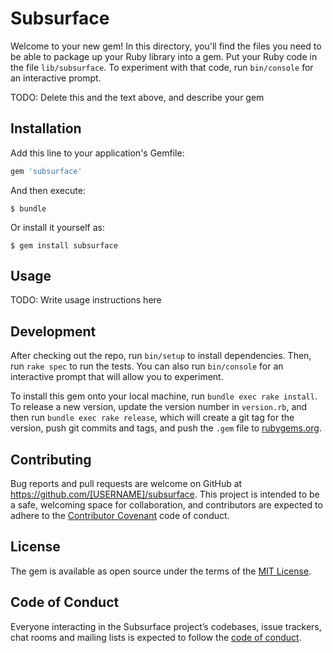 # Subsurface

Welcome to your new gem! In this directory, you'll find the files you need to be able to package up your Ruby library into a gem. Put your Ruby code in the file `lib/subsurface`. To experiment with that code, run `bin/console` for an interactive prompt.

TODO: Delete this and the text above, and describe your gem

## Installation

Add this line to your application's Gemfile:

```ruby
gem 'subsurface'
```

And then execute:

    $ bundle

Or install it yourself as:

    $ gem install subsurface

## Usage

TODO: Write usage instructions here

## Development

After checking out the repo, run `bin/setup` to install dependencies. Then, run `rake spec` to run the tests. You can also run `bin/console` for an interactive prompt that will allow you to experiment.

To install this gem onto your local machine, run `bundle exec rake install`. To release a new version, update the version number in `version.rb`, and then run `bundle exec rake release`, which will create a git tag for the version, push git commits and tags, and push the `.gem` file to [rubygems.org](https://rubygems.org).

## Contributing

Bug reports and pull requests are welcome on GitHub at https://github.com/[USERNAME]/subsurface. This project is intended to be a safe, welcoming space for collaboration, and contributors are expected to adhere to the [Contributor Covenant](http://contributor-covenant.org) code of conduct.

## License

The gem is available as open source under the terms of the [MIT License](https://opensource.org/licenses/MIT).

## Code of Conduct

Everyone interacting in the Subsurface project’s codebases, issue trackers, chat rooms and mailing lists is expected to follow the [code of conduct](https://github.com/[USERNAME]/subsurface/blob/master/CODE_OF_CONDUCT.md).
